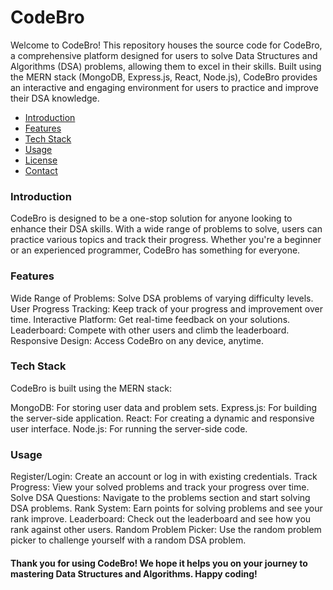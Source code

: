 # CodeBro </br>
Welcome to CodeBro! This repository houses the source code for CodeBro, a comprehensive platform designed for users to solve Data Structures and Algorithms (DSA) problems, allowing them to excel in their skills. Built using the MERN stack (MongoDB, Express.js, React, Node.js), CodeBro provides an interactive and engaging environment for users to practice and improve their DSA knowledge.

<ul>
  <li><a href="#introduction">Introduction</a></li>
  <li><a href="#features">Features</a></li>
  <li><a href="#tech-stack">Tech Stack</a></li>
  <li><a href="#usage">Usage</a></li>
  <li><a href="#license">License</a></li>
  <li><a href="#contact">Contact</a></li>
</ul>

### Introduction
CodeBro is designed to be a one-stop solution for anyone looking to enhance their DSA skills. With a wide range of problems to solve, users can practice various topics and track their progress. Whether you're a beginner or an experienced programmer, CodeBro has something for everyone.

### Features
Wide Range of Problems: Solve DSA problems of varying difficulty levels.
User Progress Tracking: Keep track of your progress and improvement over time.
Interactive Platform: Get real-time feedback on your solutions.
Leaderboard: Compete with other users and climb the leaderboard.
Responsive Design: Access CodeBro on any device, anytime.

### Tech Stack
CodeBro is built using the MERN stack:

MongoDB: For storing user data and problem sets.
Express.js: For building the server-side application.
React: For creating a dynamic and responsive user interface.
Node.js: For running the server-side code.

### Usage
Register/Login: Create an account or log in with existing credentials.
Track Progress: View your solved problems and track your progress over time.
Solve DSA Questions: Navigate to the problems section and start solving DSA problems.
Rank System: Earn points for solving problems and see your rank improve.
Leaderboard: Check out the leaderboard and see how you rank against other users.
Random Problem Picker: Use the random problem picker to challenge yourself with a random DSA problem.

#### Thank you for using CodeBro! We hope it helps you on your journey to mastering Data Structures and Algorithms. Happy coding!
